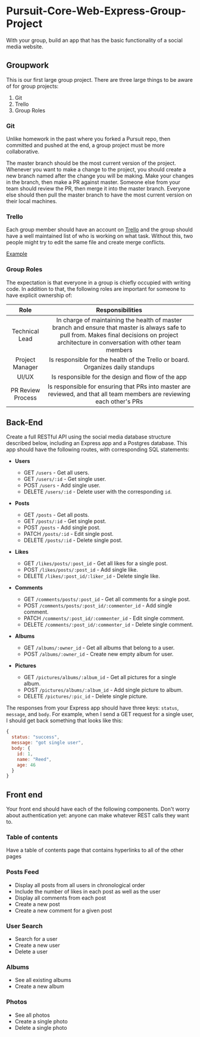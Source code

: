 # Pursuit-Core-Web-Express-Group-Project

With your group, build an app that has the basic functionality of a social media website.

## Groupwork

This is our first large group project. There are three large things to be aware of for group projects:

1. Git
2. Trello
3. Group Roles

### Git

Unlike homework in the past where you forked a Pursuit repo, then committed and pushed at the end, a group project must be more collaborative.

The master branch should be the most current version of the project. Whenever you want to make a change to the project, you should create a new branch named after the change you will be making. Make your changes in the branch, then make a PR against master. Someone else from your team should review the PR, then merge it into the master branch. Everyone else should then pull the master branch to have the most current version on their local machines.

### Trello

Each group member should have an account on [Trello](https://trello.com/) and the group should have a well maintained list of who is working on what task. Without this, two people might try to edit the same file and create merge conflicts.

[Example](https://trello.com/b/DnZvFigA/agile-board)

### Group Roles

The expectation is that everyone in a group is chiefly occupied with writing code. In addition to that, the following roles are important for someone to have explicit ownership of:

|       Role        |                                                                                        Responsibilities                                                                                        |
| :---------------: | :--------------------------------------------------------------------------------------------------------------------------------------------------------------------------------------------: |
|  Technical Lead   | In charge of maintaining the health of master branch and ensure that master is always safe to pull from. Makes final decisions on project architecture in conversation with other team members |
|  Project Manager  |                                                         Is responsible for the health of the Trello or board. Organizes daily standups                                                         |
|       UI/UX       |                                                                       Is responsible for the design and flow of the app                                                                        |
| PR Review Process |                                    Is responsible for ensuring that PRs into master are reviewed, and that all team members are reviewing each other's PRs                                     |

## Back-End

Create a full RESTful API using the social media database structure described below, including an Express app and a Postgres database. This app should have the following routes, with corresponding SQL statements:

- **Users**

  - GET `/users` - Get all users.
  - GET `/users/:id` - Get single user.
  - POST `/users` - Add single user.
  - DELETE `/users/:id` - Delete user with the corresponding `id`.

- **Posts**

  - GET `/posts` - Get all posts.
  - GET `/posts/:id` - Get single post.
  - POST `/posts` - Add single post.
  - PATCH `/posts/:id` - Edit single post.
  - DELETE `/posts/:id` - Delete single post.

- **Likes**

  - GET `/likes/posts/:post_id` - Get all likes for a single post.
    <!-- //get all likes count or get users who like??? -->
  - POST `/likes/posts/:post_id` - Add single like.
  - DELETE `/likes/:post_id/:liker_id` - Delete single like.

- **Comments**

  - GET `/comments/posts/:post_id` - Get all comments for a single post.
  - POST `/comments/posts/:post_id/:commenter_id` - Add single comment.
  - PATCH `/comments/:post_id/:commenter_id` - Edit single comment.
  - DELETE `/comments/:post_id/:commenter_id` - Delete single comment.

- **Albums**

  - GET `/albums/:owner_id` - Get all albums that belong to a user.
  - POST `/albums/:owner_id` - Create new empty album for user.

- **Pictures**
  - GET `/pictures/albums/:album_id` - Get all pictures for a single album.
  - POST `/pictures/albums/:album_id` - Add single picture to album.
  - DELETE `/pictures/:pic_id` - Delete single picture.

The responses from your Express app should have three keys: `status`, `message`, and `body`. For example, when I send a GET request for a single user, I should get back something that looks like this:

```js
{
  status: "success",
  message: "got single user",
  body: {
    id: 1,
    name: "Reed",
    age: 46
  }
}
```

## Front end

Your front end should have each of the following components. Don't worry about authentication yet: anyone can make whatever REST calls they want to.

### Table of contents

Have a table of contents page that contains hyperlinks to all of the other pages

### Posts Feed

- Display all posts from all users in chronological order
- Include the number of likes in each post as well as the user
- Display all comments from each post
- Create a new post
- Create a new comment for a given post

### User Search

- Search for a user
- Create a new user
- Delete a user

### Albums

- See all existing albums
- Create a new album

### Photos

- See all photos
- Create a single photo
- Delete a single photo
